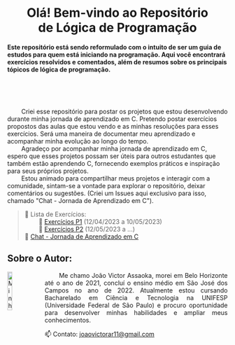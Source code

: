 <h1  align="center"> Olá! Bem-vindo ao Repositório <br>de Lógica de Programação </h1>
<p align="justify">

**Este repositório está sendo reformulado com o intuito de ser um guia de estudos para quem está iniciando na programação. Aqui você encontrará exercícios resolvidos e comentados, além de resumos sobre os principais tópicos de lógica de programação.**


<br>
<br>
<br>

&emsp;&emsp; Criei esse repositório para postar os projetos que estou desenvolvendo durante minha jornada de aprendizado em C. Pretendo postar exercícios propostos das aulas que estou vendo e as minhas resoluções para esses exercícios. Será uma maneira de documentar meu aprendizado e acompanhar minha evolução ao longo do tempo.
<br>&emsp;&emsp; Agradeço por acompanhar minha jornada de aprendizado em C, espero que esses projetos possam ser úteis para outros estudantes que também estão aprendendo C, fornecendo exemplos práticos e inspiração para seus próprios projetos.
<br>&emsp;&emsp; Estou animado para compartilhar meus projetos e interagir com a comunidade, sintam-se a vontade para explorar o repositório, deixar comentários ou sugestões. (Criei um Issues aqui exclusivo para isso, chamado "Chat - Jornada de Aprendizado em C").
<p>

> 🔹 Lista de Exercícios:
<br>&emsp;&emsp; 🔸 [Exercícios P1](https://github.com/Assaoka/Minha-Jornada-de-Aprendizado-em-C/tree/main/Exerc%C3%ADcios%20P1#exerc%C3%ADcios) (12/04/2023 a 10/05/2023)
<br>&emsp;&emsp; 🔸 [Exercícios P2](https://github.com/Assaoka/Minha-Jornada-de-Aprendizado-em-C/tree/main/Exerc%C3%ADcios%20P2#exerc%C3%ADcios) (12/05/2023 a ...)
<br>🔹 [Chat - Jornada de Aprendizado em C](https://github.com/Assaoka/Minha-Jornada-de-Aprendizado-em-C/issues/1)
  
##  Sobre o Autor:
<img src="https://avatars.githubusercontent.com/u/130188340?s=200&u=83c9d36fc760730d693236248c76d9464e4b92fc&v=4" alt="Minha Foto" align="left" width="15%" height="15%" style="margin-right: 10px">

<p align="justify">
&emsp;&emsp; Me chamo João Victor Assaoka, morei em Belo Horizonte até o ano de 2021, concluí o ensino médio em São José dos Campos no ano de 2022. Atualmente estou cursando Bacharelado em Ciência e Tecnologia na UNIFESP (Universidade Federal de São Paulo) e procuro oportunidade para desenvolver minhas habilidades e ampliar meus conhecimentos.

📫 Contato: joaovictorar11@gmail.com
</p>

## 
